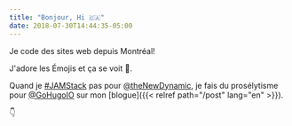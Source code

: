 ```yaml
---
title: "Bonjour, Hi 🇨🇦"
date: 2018-07-30T14:44:35-05:00
---
```


Je code des sites web depuis Montréal!

J'adore les Émojis et ça se voit 🤷.

Quand je [#JAMStack](https://twitter.com/search?q=%23JAMstack) pas pour [@theNewDynamic](https://twitter.com/thenewdynamic), je fais du prosélytisme pour [@GoHugoIO](https://gohugo.io) sur mon [blogue]({{< relref path="/post" lang="en" >}}).

👇